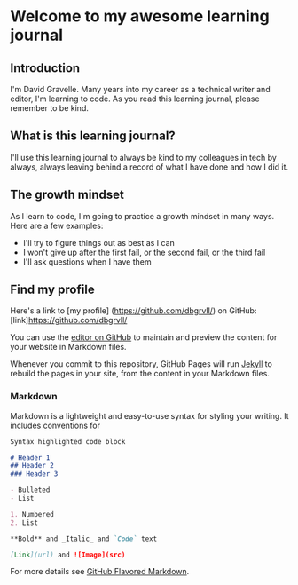 # Welcome to my awesome learning journal

## Introduction

I'm David Gravelle. Many years into my career as a technical writer and editor, I'm learning to code. As you read this learning journal, please remember to be kind.

## What is this learning journal?

I'll use this learning journal to always be kind to my colleagues in tech by always, always leaving behind a record of what I have done and how I did it.

## The growth mindset
As I learn to code, I'm going to practice a growth mindset in many ways. Here are a few examples:
- I'll try to figure things out as best as I can
- I won't give up after the first fail, or the second fail, or the third fail
- I'll ask questions when I have them

## Find my profile
Here's a link to [my profile] (https://github.com/dbgrvll/) on GitHub:
[link]https://github.com/dbgrvll/

You can use the [editor on GitHub](https://github.com/dbgrvll/learning-journal/edit/master/README.md) to maintain and preview the content for your website in Markdown files.

Whenever you commit to this repository, GitHub Pages will run [Jekyll](https://jekyllrb.com/) to rebuild the pages in your site, from the content in your Markdown files.

### Markdown

Markdown is a lightweight and easy-to-use syntax for styling your writing. It includes conventions for

```markdown
Syntax highlighted code block

# Header 1
## Header 2
### Header 3

- Bulleted
- List

1. Numbered
2. List

**Bold** and _Italic_ and `Code` text

[Link](url) and ![Image](src)
```

For more details see [GitHub Flavored Markdown](https://guides.github.com/features/mastering-markdown/).




